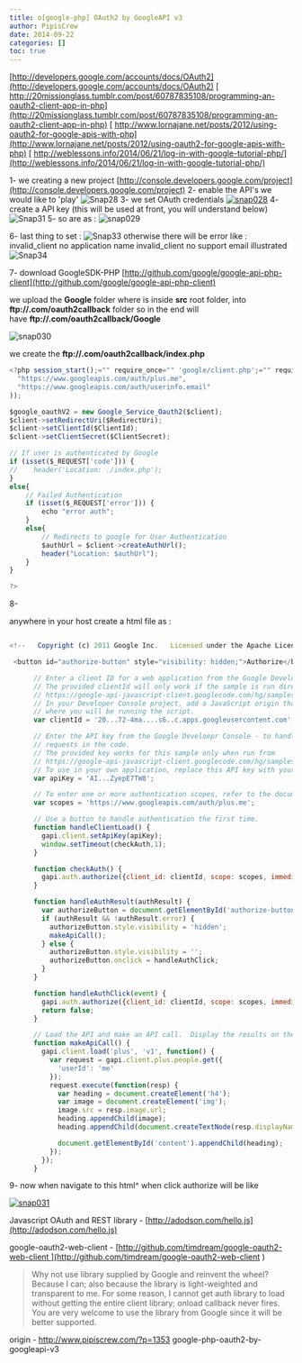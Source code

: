 ```yaml
---
title: o[google-php] OAuth2 by GoogleAPI v3
author: PipisCrew
date: 2014-09-22
categories: []
toc: true
---
```


[http://developers.google.com/accounts/docs/OAuth2](http://developers.google.com/accounts/docs/OAuth2)
[ http://20missionglass.tumblr.com/post/60787835108/programming-an-oauth2-client-app-in-php](http://20missionglass.tumblr.com/post/60787835108/programming-an-oauth2-client-app-in-php)
[ http://www.lornajane.net/posts/2012/using-oauth2-for-google-apis-with-php](http://www.lornajane.net/posts/2012/using-oauth2-for-google-apis-with-php)
[ http://weblessons.info/2014/06/21/log-in-with-google-tutorial-php/](http://weblessons.info/2014/06/21/log-in-with-google-tutorial-php/)

1-
we creating a new project
[http://console.developers.google.com/project](http://console.developers.google.com/project)
2-
enable the API's we would like to 'play'
![](https://www.pipiscrew.com/wp-content/uploads/2014/09/Snap28.png "Snap28")
3-
we set OAuth credentials
[![](https://www.pipiscrew.com/wp-content/uploads/2014/09/snap028.png "snap028")](https://www.pipiscrew.com/wp-content/uploads/2014/09/snap028.png)
4-
create a API key (this will be used at front, you will understand below)
![](https://www.pipiscrew.com/wp-content/uploads/2014/09/Snap31.png "Snap31")
5-
so are as :
![](https://www.pipiscrew.com/wp-content/uploads/2014/09/snap029.png "snap029")

6-
last thing to set :
![](https://www.pipiscrew.com/wp-content/uploads/2014/09/Snap33.png "Snap33")
otherwise there will be error like :
invalid_client no application name
invalid_client no support email
illustrated
![](https://www.pipiscrew.com/wp-content/uploads/2014/09/Snap34.png "Snap34")

7-
download GoogleSDK-PHP
[http://github.com/google/google-api-php-client](http://github.com/google/google-api-php-client)

we upload the **Google** folder where is inside **src** root folder, into **ftp://.com/oauth2callback** folder so in the end will have **ftp://.com/oauth2callback/Google**

![](https://www.pipiscrew.com/wp-content/uploads/2014/09/snap030.png "snap030")

we create the **ftp://.com/oauth2callback/index.php** 

```js
<?php session_start();="" require_once="" 'google/client.php';="" require_once="" 'google/service/oauth2.php';="" $clientid="20...72-4ma....s6...apps.googleusercontent.com" ;="" $clientsecret="2...........M" ;="" $redirecturi="http://thefacedisplay.com/oauth2callback/index.php" ;="" $client="new" google_client();="" $client---=""?>setScopes(array(
  "https://www.googleapis.com/auth/plus.me",
  "https://www.googleapis.com/auth/userinfo.email"
));

$google_oauthV2 = new Google_Service_Oauth2($client);
$client->setRedirectUri($RedirectUri);
$client->setClientId($ClientId);
$client->setClientSecret($ClientSecret);

// If user is authenticated by Google
if (isset($_REQUEST['code'])) {
//    header('Location: ./index.php');
}
else{
    // Failed Authentication
    if (isset($_REQUEST['error'])) {
        echo "error auth";
    }
    else{
        // Redirects to google for User Authentication
        $authUrl = $client->createAuthUrl();
        header("Location: $authUrl");
    }
}

?>
```

8-

anywhere in your host create a html file as :

```js

<!--   Copyright (c) 2011 Google Inc.   Licensed under the Apache License, Version 2.0 (the "License"); you may not   use this file except in compliance with the License. You may obtain a copy of   the License at   http://www.apache.org/licenses/LICENSE-2.0   Unless required by applicable law or agreed to in writing, software   distributed under the License is distributed on an "AS IS" BASIS, WITHOUT   WARRANTIES OR CONDITIONS OF ANY KIND, either express or implied. See the   License for the specific language governing permissions and limitations under   the License.   To run this sample, replace YOUR API KEY with your application's API key.   It can be found at https://code.google.com/apis/console/?api=plus under API Access.   Activate the Google+ service at https://code.google.com/apis/console/ under Services -->

 <button id="authorize-button" style="visibility: hidden;">Authorize</button>

      // Enter a client ID for a web application from the Google Developer Console.
      // The provided clientId will only work if the sample is run directly from
      // https://google-api-javascript-client.googlecode.com/hg/samples/authSample.html
      // In your Developer Console project, add a JavaScript origin that corresponds to the domain
      // where you will be running the script.
      var clientId = '20...72-4ma....s6..c.apps.googleusercontent.com';

      // Enter the API key from the Google Develoepr Console - to handle any unauthenticated
      // requests in the code.
      // The provided key works for this sample only when run from
      // https://google-api-javascript-client.googlecode.com/hg/samples/authSample.html
      // To use in your own application, replace this API key with your own.
      var apiKey = 'AI...ZyepE7TW8';

      // To enter one or more authentication scopes, refer to the documentation for the API.
      var scopes = 'https://www.googleapis.com/auth/plus.me';

      // Use a button to handle authentication the first time.
      function handleClientLoad() {
        gapi.client.setApiKey(apiKey);
        window.setTimeout(checkAuth,1);
      }

      function checkAuth() {
        gapi.auth.authorize({client_id: clientId, scope: scopes, immediate: true}, handleAuthResult);
      }

      function handleAuthResult(authResult) {
        var authorizeButton = document.getElementById('authorize-button');
        if (authResult && !authResult.error) {
          authorizeButton.style.visibility = 'hidden';
          makeApiCall();
        } else {
          authorizeButton.style.visibility = '';
          authorizeButton.onclick = handleAuthClick;
        }
      }

      function handleAuthClick(event) {
        gapi.auth.authorize({client_id: clientId, scope: scopes, immediate: false}, handleAuthResult);
        return false;
      }

      // Load the API and make an API call.  Display the results on the screen.
      function makeApiCall() {
        gapi.client.load('plus', 'v1', function() {
          var request = gapi.client.plus.people.get({
            'userId': 'me'
          });
          request.execute(function(resp) {
            var heading = document.createElement('h4');
            var image = document.createElement('img');
            image.src = resp.image.url;
            heading.appendChild(image);
            heading.appendChild(document.createTextNode(resp.displayName));

            document.getElementById('content').appendChild(heading);
          });
        });
      }

```

9-
now when navigate to this html^ when click authorize will be like

[![](https://www.pipiscrew.com/wp-content/uploads/2014/09/snap031.png "snap031")](https://www.pipiscrew.com/wp-content/uploads/2014/09/snap031.png)

Javascript OAuth and REST library - [http://adodson.com/hello.js](http://adodson.com/hello.js)

google-oauth2-web-client - [http://github.com/timdream/google-oauth2-web-client ](http://github.com/timdream/google-oauth2-web-client )

> Why not use library supplied by Google and reinvent the wheel?
> Because I can; also because the library is light-weighted and transparent to me. For some reason, I cannot get auth library to load without getting the entire client library; onload callback never fires.
> You are very welcome to use the library from Google since it will be better supported.

origin - http://www.pipiscrew.com/?p=1353 google-php-oauth2-by-googleapi-v3